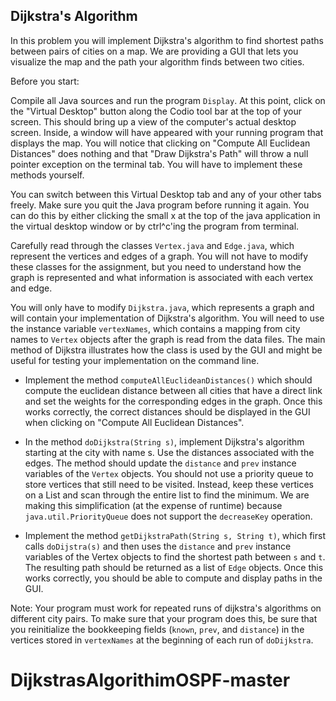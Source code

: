 
## Dijkstra's Algorithm

In this problem you will implement Dijkstra's algorithm to find shortest paths between pairs of cities on a map. We are providing a GUI that lets you visualize the map and the path your algorithm finds between two cities.

Before you start:



Compile all Java sources and run the program `Display`. At this point, click on the "Virtual Desktop" button along the Codio tool bar at the top of your screen. This should bring up a view of the computer's actual desktop screen.  Inside, a window will have appeared with your running program that displays the map. You will notice that clicking on "Compute All Euclidean Distances" does nothing and that "Draw Dijkstra's Path" will throw a null pointer exception on the terminal tab. You will have to implement these methods yourself.

You can switch between this Virtual Desktop tab and any of your other tabs freely.  Make sure you quit the Java program before running it again. You can do this by either clicking the small x at the top of the java application in the virtual desktop window or by ctrl^c'ing the program from terminal.

Carefully read through the classes `Vertex.java` and `Edge.java`, which represent the vertices and edges of a graph. You will not have to modify these classes for the assignment, but you need to understand how the graph is represented and what information is associated with each vertex and edge.

You will only have to modify `Dijkstra.java`, which represents a graph and will contain your implementation of Dijkstra's algorithm. You will need to use the instance variable `vertexNames`, which contains a mapping from city names to `Vertex` objects after the graph is read from the data files. The main method of Dijkstra illustrates how the class is used by the GUI and might be useful for testing your implementation on the command line.

* Implement the method `computeAllEuclideanDistances()` which should compute the euclidean distance between all cities that have a direct link and set the weights for the corresponding edges in the graph. Once this works correctly, the correct distances should be displayed in the GUI when clicking on "Compute All Euclidean Distances".

* In the method `doDijkstra(String s)`, implement Dijkstra's algorithm starting at the city with name s. Use the distances associated with the edges. The method should update the `distance` and `prev` instance variables of the `Vertex` objects. You should not use a priority queue to store vertices that still need to be visited. Instead, keep these vertices on a List and scan through the entire list to find the minimum. We are making this simplification (at the expense of runtime) because `java.util.PriorityQueue` does not support the `decreaseKey` operation.

* Implement the method `getDijkstraPath(String s, String t)`, which first calls `doDijstra(s)` and then uses the `distance` and `prev` instance variables of the Vertex objects to find the shortest path between `s` and `t`. The resulting path should be returned as a list of `Edge` objects. Once this works correctly, you should be able to compute and display paths in the GUI.

Note: Your program must work for repeated runs of dijkstra's algorithms on different city pairs.  To make sure that your program does this, be sure that you reinitialize the bookkeeping fields (`known`, `prev`, and `distance`) in the vertices stored in `vertexNames` at the beginning of each run of `doDijkstra`. 
# DijkstrasAlgorithimOSPF-master
